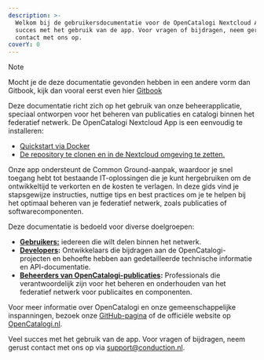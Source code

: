 ```yaml
---
description: >-
  Welkom bij de gebruikersdocumentatie voor de OpenCatalogi Nextcloud App. Veel
  succes met het gebruik van de app. Voor vragen of bijdragen, neem gerust
  contact met ons op.
coverY: 0
---
```


> [!NOTE]
> Mocht je de deze documentatie gevonden hebben in een andere vorm dan Gitbook, kijk dan vooral eerst even hier [Gitbook](https://conduction.gitbook.io/opencatalogi-nextcloud)

Deze documentatie richt zich op het gebruik van onze beheerapplicatie, speciaal ontworpen voor het beheren van publicaties en catalogi binnen het federatief netwerk. De OpenCatalogi Nextcloud App is een eenvoudig te installeren:

* [Quickstart via Docker](developers/installatie-via-docker.md)
* [De repository te clonen en in de Nextcloud omgeving te zetten.](developers/installatie-via-nextcloud-lokaal-deel-2-een-app-toevoegen.md)

Onze app ondersteunt de Common Ground-aanpak, waardoor je snel toegang hebt tot bestaande IT-oplossingen die je kunt hergebruiken om de ontwikkeltijd te verkorten en de kosten te verlagen. In deze gids vind je stapsgewijze instructies, nuttige tips en best practices om je te helpen bij het optimaal beheren van je federatief netwerk, zoals publicaties of softwarecomponenten.

Deze documentatie is bedoeld voor diverse doelgroepen:

* [**Gebruikers:**](broken-reference) iedereen die wilt delen binnen het netwerk.
* [**Developers**](broken-reference)**:** Ontwikkelaars die bijdragen aan de OpenCatalogi-projecten en behoefte hebben aan gedetailleerde technische informatie en API-documentatie.
* [**Beheerders van OpenCatalogi-publicaties**](broken-reference)**:** Professionals die verantwoordelijk zijn voor het beheren en onderhouden van het federatief netwerk voor publicaites en componenten.

Voor meer informatie over OpenCatalogi en onze gemeenschappelijke inspanningen, bezoek onze [GitHub-pagina](https://github.com/OpenCatalogi) of de officiële website op [OpenCatalogi.nl](https://opencatalogi.nl).

Veel succes met het gebruik van de app. Voor vragen of bijdragen, neem gerust contact met ons op via support@conduction.nl.
